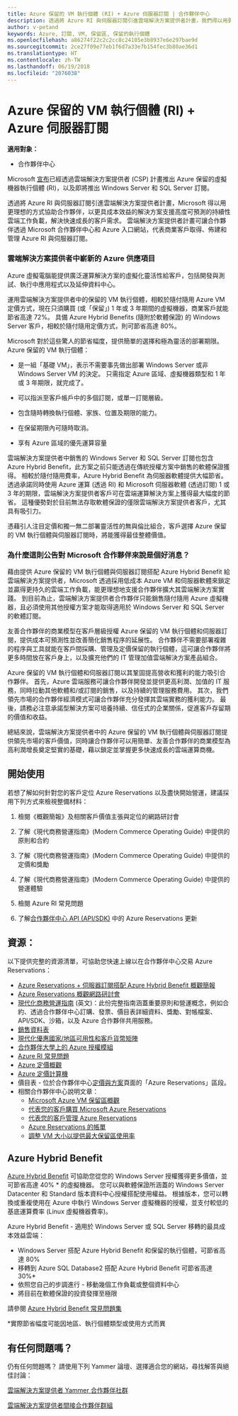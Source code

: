 ```yaml
---
title: Azure 保留的 VM 執行個體 (RI) + Azure 伺服器訂閱 | 合作夥伴中心
description: 透過將 Azure RI 與伺服器訂閱引進雲端解決方案提供者計畫，我們得以用更理想的方式協助合作夥伴，以更具成本效益的解決方案支援高度可預測的持續性雲端工作負載，解決快速成長的客戶需求。 雲端解決方案提供者計畫可讓合作夥伴透過 Microsoft 合作夥伴中心和 Azure 入口網站，代表商業客戶取得、佈建和管理 Azure RI 與伺服器訂閱。
author: v-petand
keywords: Azure, 訂閱, VM, 保留區, 保留的執行個體
ms.openlocfilehash: a86274f22c2c2cc8c24105e3b8937e6e297bae9d
ms.sourcegitcommit: 2ce27f09e77eb1f6d7a33e7b154fec3b80ae36d1
ms.translationtype: HT
ms.contentlocale: zh-TW
ms.lasthandoff: 06/19/2018
ms.locfileid: "2076038"
---
```

# <a name="azure-reserved-vm-instances-ri--server-subscriptions-for-azure"></a>Azure 保留的 VM 執行個體 (RI) + Azure 伺服器訂閱

**適用對象：**

-  合作夥伴中心
 
Microsoft [宣布](https://blogs.partner.microsoft.com/mpn/better-together-azure-reserved-instances-server-subscriptions/?ln=en-us)已經透過雲端解決方案提供者 (CSP) 計畫推出 Azure 保留的虛擬機器執行個體 (RI)，以及即將推出 Windows Server 和 SQL Server 訂閱。 

透過將 Azure RI 與伺服器訂閱引進雲端解決方案提供者計畫，Microsoft 得以用更理想的方式協助合作夥伴，以更具成本效益的解決方案支援高度可預測的持續性雲端工作負載，解決快速成長的客戶需求。 雲端解決方案提供者計畫可讓合作夥伴透過 Microsoft 合作夥伴中心和 Azure 入口網站，代表商業客戶取得、佈建和管理 Azure RI 與伺服器訂閱。  
 
### <a name="compelling-new-azure-offer-in-csp"></a>雲端解決方案提供者中嶄新的 Azure 供應項目 

Azure 虛擬電腦能提供廣泛運算解決方案的虛擬化靈活性給客戶，包括開發與測試、執行中應用程式以及延伸資料中心。  

運用雲端解決方案提供者中的保留的 VM 執行個體，相較於隨付隨用 Azure VM 定價方式，現在只須購買 (或「保留」) 1 年或 3 年期間的虛擬機器，商業客戶就能節省高達 72%。 具備 Azure Hybrid Benefits (隨附於軟體保證) 的 Windows Server 客戶，相較於隨付隨用定價方式，則可節省高達 80%。  

Microsoft 對於這些驚人的節省幅度，提供簡單的選擇和極為靈活的部署期限。 Azure 保留的 VM 執行個體：  

-   是一組「基礎 VM」，表示不需要事先做出部署 Windows Server 或非 Windows Server VM 的決定。 只需指定 Azure 區域、虛擬機器類型和 1 年或 3 年期限，就完成了。 

-   可以指派至客戶帳戶中的多個訂閱，或單一訂閱層級。  

-   包含隨時轉換執行個體、家族、位置及期限的能力。  

-   在保留期限內可隨時取消。  

-   享有 Azure 區域的優先運算容量 
 
雲端解決方案提供者中銷售的 Windows Server 和 SQL Server 訂閱也包含 Azure Hybrid Benefit，此方案之前只能透過在傳統授權方案中銷售的軟體保證獲得。 相較於隨付隨用費率，Azure Hybrid Benefit 為伺服器軟體提供大幅節省。 透過承諾同時使用 Azure 運算 (透過 RI) 和 Microsoft 伺服器軟體 (透過訂閱) 1 或 3 年的期限，雲端解決方案提供者客戶可在雲端運算解決方案上獲得最大幅度的節省。 這種優勢對於目前無法存取軟體保證的僅限雲端解決方案提供者客戶，尤其具有吸引力。 

憑藉引人注目定價和獨一無二部署靈活性的無與倫比組合，客戶選擇 Azure 保留的 VM 執行個體與伺服器訂閱時，將能獲得最佳整體價值。 
 
### <a name="why-is-this-announcement-good-news-for-microsoft-partners"></a>為什麼這則公告對 Microsoft 合作夥伴來說是個好消息？ 

藉由提供 Azure 保留的 VM 執行個體與伺服器訂閱搭配 Azure Hybrid Benefit 給雲端解決方案提供者，Microsoft 透過採用低成本 Azure VM 和伺服器軟體來鎖定並贏得更持久的雲端工作負載，能更理想地支援合作夥伴擴大其雲端解決方案實踐。 到目前為止，雲端解決方案提供者合作夥伴只能銷售隨付隨用 Azure 虛擬機器，且必須使用其他授權方案才能取得適用於 Windows Server 和 SQL Server 的軟體訂閱。  

友善合作夥伴的商業模型在客戶層級授權 Azure 保留的 VM 執行個體和伺服器訂閱，提供成本可預測性並改善簡化銷售程序的延展性。 合作夥伴不需要部署複雜的程序與工具就能在客戶間採購、管理及定價保留的執行個體，這可讓合作夥伴將更多時間放在客戶身上，以及擴充他們的 IT 管理加值雲端解決方案產品組合。 

Azure 保留的 VM 執行個體和伺服器訂閱以其鞏固提高營收和獲利的能力吸引合作夥伴。 首先，Azure 雲端服務可讓合作夥伴開發並提供更高利潤、加值的 IT 服務，同時拉動其他軟體和/或訂閱的銷售，以及持續的管理服務費用。 其次，我們領先市場的合作夥伴經濟模式可讓合作夥伴充分發揮其雲端實務的獲利能力。 最後，請務必注意承諾型解決方案可培養持續、信任式的企業關係，促進客戶存留期的價值和收益。  

總結來說，雲端解決方案提供者中的 Azure 保留的 VM 執行個體與伺服器訂閱提供領先市場的客戶價值，同時讓合作夥伴可以用簡單、友善合作夥伴的商業模型為高利潤增長奠定堅實的基礎，藉以鎖定並掌握更多快速成長的雲端運算商機。  
 
## <a name="getting-started"></a>開始使用

若想了解如何針對您的客戶定位 Azure Reservations 以及盡快開始營運，建議採用下列方式來檢視整備材料：

1.  檢閱《概觀簡報》及相關客戶價值主張與定位的網路研討會

2.  了解《現代商務營運指南》(Modern Commerce Operating Guide) 中提供的原則和合約

3.  了解《現代商務營運指南》(Modern Commerce Operating Guide) 中提供的定價和獎勵

4.  了解《現代商務營運指南》(Modern Commerce Operating Guide) 中提供的營運體驗

5.  檢閱 Azure RI 常見問題

6.  了解[合作夥伴中心 API (API/SDK)](https://docs.microsoft.com/en-us/partner-center/develop/purchase-azure-reserved-vm-instances) 中的 Azure Reservations 更新

## <a name="resources"></a>資源： 

以下提供完整的資源清單，可協助您快速上線以在合作夥伴中心交易 Azure Reservations： 
-   [Azure Reservations + 伺服器訂閱搭配 Azure Hybrid Benefit 概觀簡報](https://www.yammer.com/cloudpartnercommunity/#/files/133462305)
-   [Azure Reservations 概觀網路研討會](https://commercial-licensing.eventbuilder.com/Reserved_Instances_in_CSP_May_Option_1)
-   [現代化商務營運指南](http://assetsprod.microsoft.com/mpn/Partner-Center-Modern-Commerce-Operating-Guide.docx) (英文)：此份完整指南涵蓋重要原則和營運概念，例如合約、透過合作夥伴中心訂購、發票、價目表詳細資料、獎勵、對帳檔案、API/SDK、沙箱，以及 Azure 合作夥伴共用服務。
-   [銷售資料表](http://assetsprod.microsoft.com/mpn/Azure-RI-Sales-Sheet-CSP.pdf)
-   [現代化優惠國家/地區可用性和客戶貨幣矩陣](http://assetsprod.microsoft.com/modern-offers-country-currency-availability.xlsx)
-   [合作夥伴大學上的 Azure 授權模組](https://aka.ms/azure_partner_licensing)
-   [Azure RI 常見問題](https://www.yammer.com/cloudpartnercommunity/#/files/133462302)
-   [Azure 定價概觀](https://azure.microsoft.com/en-us/pricing/#explore-cost)
-   [Azure 定價計算機](https://azure.microsoft.com/en-us/pricing/calculator/)
-   價目表 - 位於合作夥伴中心[定價與方案](https://partnercenter.microsoft.com/en-us/pcv/sales)頁面的「Azure Reservations」區段。
-   相關合作夥伴中心說明文章：
    -   [Microsoft Azure VM 保留區概觀](https://go.microsoft.com/fwlink/?linkid=872806)
    -   [代表您的客戶購買 Microsoft Azure Reservations](https://go.microsoft.com/fwlink/?linkid=872807)
    -   [代表您的客戶管理 Azure Reservations](https://go.microsoft.com/fwlink/?linkid=872808)
    -   [Azure Reservations 的帳單](https://go.microsoft.com/fwlink/?linkid=872809)
    -   [調整 VM 大小以提供最大保留區使用率](https://go.microsoft.com/fwlink/?linkid=872810)

## <a name="azure-hybrid-benefit"></a>Azure Hybrid Benefit
[Azure Hybrid Benefit](https://azure.microsoft.com/en-us/pricing/hybrid-benefit) 可協助您從您的 Windows Server 授權獲得更多價值，並可節省高達 40% * 的虛擬機器。 您可以與軟體保證所涵蓋的 Windows Server Datacenter 和 Standard 版本資料中心授權搭配使用權益。 根據版本，您可以轉換或重複使用在 Azure 中執行 Windows Server 虛擬機器的授權，並支付較低的基底運算費率 (Linux 虛擬機器費率)。

Azure Hybrid Benefit - 適用於 Windows Server 或 SQL Server 移轉的最具成本效益雲端：
-   Windows Server 搭配 Azure Hybrid Benefit 和保留的執行個體，可節省高達 80%
-   移轉到 Azure SQL Database2 搭配 Azure Hybrid Benefit 可節省高達 30%*
-   依照您自己的步調進行 - 移動幾個工作負載或整個資料中心
-   將目前在軟體保證的投資發揮至極限

請參閱 [Azure Hybrid Benefit 常見問題集](https://azure.microsoft.com/en-us/pricing/hybrid-benefit/faq/)

*實際節省幅度可能因地區、執行個體類型或使用方式而異

## <a name="questions"></a>有任何問題嗎？
仍有任何問題嗎？  請使用下列 Yammer 論壇、選擇適合您的網站，尋找解答與絕佳討論：

[雲端解決方案提供者 Yammer 合作夥伴社群](https://www.yammer.com/cloudpartnercommunity/#/threads/inGroup?type=in_group&feedId=4989124&trk_event=ticker)

[雲端解決方案提供者間接合作夥伴群組](https://www.yammer.com/cloudpartnercommunity/#/threads/inGroup?type=in_group&feedId=6392971)

